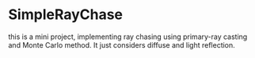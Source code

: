 # SimpleRayChase
this is a mini project, implementing ray chasing using primary-ray casting and Monte Carlo method.  It just considers diffuse and light reflection.
